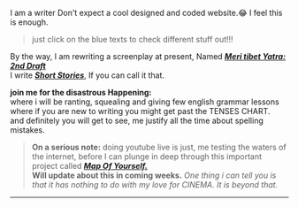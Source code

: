 I am a writer Don't expect a cool designed and coded website.:joy: I feel this is enough.
 > just click on the blue texts to check different stuff out!!!

By the way, I am rewriting a screenplay at present, Named ***[Meri tibet Yatra: 2<span>nd</span> Draft](MeriTibetyatra.md)*** <br> I write ***[Short Stories]()***, If you can call it that.


 **join me for the disastrous Happening:** <br> where i will be ranting, squealing and giving few english grammar lessons where if you are new to writing you might get past the TENSES CHART.<br> and definitely you will get to see, me justify all the time about spelling mistakes.<br> 


>**On a serious note:** doing youtube live is just, me testing the waters of the internet, before I can plunge in deep through this important project called ***[Map Of Yourself.](mapofyourself.md)***<br> **Will update about this in coming weeks.** *One thing i can tell you is that it has nothing to do with my love for CINEMA.* *It is beyond that.*
---







  



